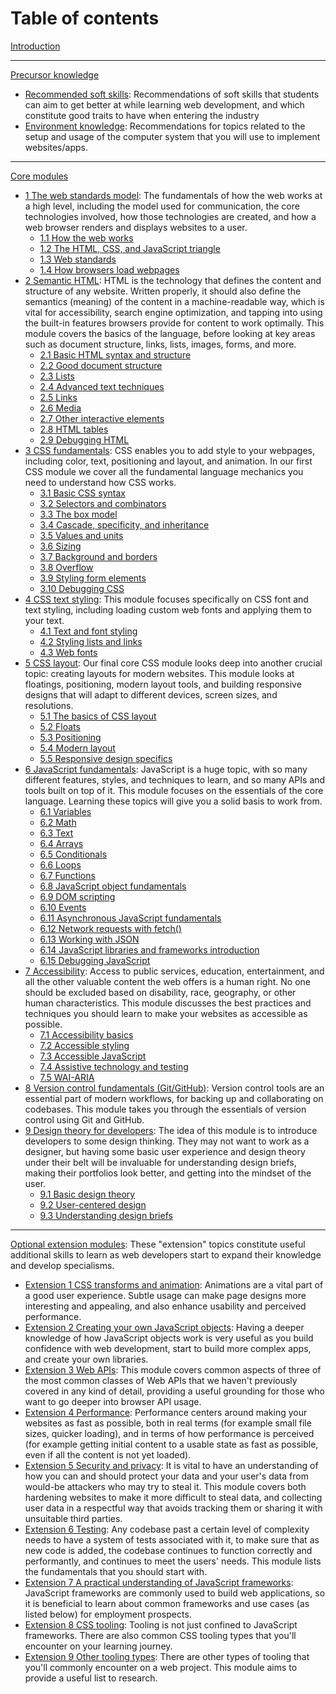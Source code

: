 # Table of contents

[Introduction](/curriculum)

---

[Precursor knowledge](/curriculum/1-precursor)

- [Recommended soft skills](/curriculum/1-precursor/1-soft-skills.md): Recommendations of soft skills that students can aim to get better at while learning web development, and which constitute good traits to have when entering the industry
- [Environment knowledge](/curriculum/1-precursor/2-environment.md): Recommendations for topics related to the setup and usage of the computer system that you will use to implement websites/apps.

---

[Core modules](/curriculum/2-core)

- [1 The web standards model](/curriculum/2-core/1-standards-and-semantics/1-0-the-web-standards-model.md): The fundamentals of how the web works at a high level, including the model used for communication, the core technologies involved, how those technologies are created, and how a web browser renders and displays websites to a user.
  - [1.1 How the web works](/curriculum/2-core/1-standards-and-semantics/1-1-how-the-web-works.md)
  - [1.2 The HTML, CSS, and JavaScript triangle](/curriculum/2-core/1-standards-and-semantics/1-2-the-html-css-and-javascript-triangle.md)
  - [1.3 Web standards](/curriculum/2-core/1-standards-and-semantics/1-3-web-standards.md)
  - [1.4 How browsers load webpages](/curriculum/2-core/1-standards-and-semantics/1-4-how-browsers-load-webpages.md)
- [2 Semantic HTML](/curriculum/2-core/1-standards-and-semantics/2-0-semantic-html.md): HTML is the technology that defines the content and structure of any website. Written properly, it should also define the semantics (meaning) of the content in a machine-readable way, which is vital for accessibility, search engine optimization, and tapping into using the built-in features browsers provide for content to work optimally. This module covers the basics of the language, before looking at key areas such as document structure, links, lists, images, forms, and more.
  - [2.1 Basic HTML syntax and structure](/curriculum/2-core/1-standards-and-semantics/2-1-basic-html-syntax-and-structure.md)
  - [2.2 Good document structure](/curriculum/2-core/1-standards-and-semantics/2-2-good-document-structure.md)
  - [2.3 Lists](/curriculum/2-core/1-standards-and-semantics/2-3-lists.md)
  - [2.4 Advanced text techniques](/curriculum/2-core/1-standards-and-semantics/2-4-advanced-text-techniques.md)
  - [2.5 Links](/curriculum/2-core/1-standards-and-semantics/2-5-links.md)
  - [2.6 Media](/curriculum/2-core/1-standards-and-semantics/2-6-media.md)
  - [2.7 Other interactive elements](/curriculum/2-core/1-standards-and-semantics/2-7-other-interactive-elements.md)
  - [2.8 HTML tables](/curriculum/2-core/1-standards-and-semantics/2-8-html-tables.md)
  - [2.9 Debugging HTML](/curriculum/2-core/1-standards-and-semantics/2-9-debugging-html.md)
- [3 CSS fundamentals](/curriculum/2-core/2-styling/3-00-css-fundamentals.md): CSS enables you to add style to your webpages, including color, text, positioning and layout, and animation. In our first CSS module we cover all the fundamental language mechanics you need to understand how CSS works.
  - [3.1 Basic CSS syntax](/curriculum/2-core/2-styling/3-01-basic-css-syntax.md)
  - [3.2 Selectors and combinators](/curriculum/2-core/2-styling/3-02-selectors-and-combinators.md)
  - [3.3 The box model](/curriculum/2-core/2-styling/3-03-the-box-model.md)
  - [3.4 Cascade, specificity, and inheritance](/curriculum/2-core/2-styling/3-04-cascade-specificity-and-inheritance.md)
  - [3.5 Values and units](/curriculum/2-core/2-styling/3-05-values-and-units.md)
  - [3.6 Sizing](/curriculum/2-core/2-styling/3-06-sizing.md)
  - [3.7 Background and borders](/curriculum/2-core/2-styling/3-07-backgrounds-and-borders.md)
  - [3.8 Overflow](/curriculum/2-core/2-styling/3-08-overflow.md)
  - [3.9 Styling form elements](/curriculum/2-core/2-styling/3-09-styling-form-elements.md)
  - [3.10 Debugging CSS](/curriculum/2-core/2-styling/3-10-debugging-css.md)
- [4 CSS text styling](/curriculum/2-core/2-styling/4-0-css-text-styling.md): This module focuses specifically on CSS font and text styling, including loading custom web fonts and applying them to your text.
  - [4.1 Text and font styling](/curriculum/2-core/2-styling/4-1-text-and-font-styling.md)
  - [4.2 Styling lists and links](/curriculum/2-core/2-styling/4-2-styling-lists-and-links.md)
  - [4.3 Web fonts](/curriculum/2-core/2-styling/4-3-web-fonts.md)
- [5 CSS layout](/curriculum/2-core/2-styling/5-0-css-layout.md): Our final core CSS module looks deep into another crucial topic: creating layouts for modern websites. This module looks at floatings, positioning, modern layout tools, and building responsive designs that will adapt to different devices, screen sizes, and resolutions.
  - [5.1 The basics of CSS layout](/curriculum/2-core/2-styling/5-1-the-basics-of-css-layout.md)
  - [5.2 Floats](/curriculum/2-core/2-styling/5-2-floats.md)
  - [5.3 Positioning](/curriculum/2-core/2-styling/5-3-positioning.md)
  - [5.4 Modern layout](/curriculum/2-core/2-styling/5-4-modern-layout.md)
  - [5.5 Responsive design specifics](/curriculum/2-core/2-styling/5-5-responsive-design-specifics.md)
- [6 JavaScript fundamentals](/curriculum/2-core/3-scripting/6-00-javascript-fundamentals.md): JavaScript is a huge topic, with so many different features, styles, and techniques to learn, and so many APIs and tools built on top of it. This module focuses on the essentials of the core language. Learning these topics will give you a solid basis to work from.
  - [6.1 Variables](/curriculum/2-core/3-scripting/6-01-variables.md)
  - [6.2 Math](/curriculum/2-core/3-scripting/6-02-math.md)
  - [6.3 Text](/curriculum/2-core/3-scripting/6-03-text.md)
  - [6.4 Arrays](/curriculum/2-core/3-scripting/6-04-arrays.md)
  - [6.5 Conditionals](/curriculum/2-core/3-scripting/6-05-conditionals.md)
  - [6.6 Loops](/curriculum/2-core/3-scripting/6-06-loops.md)
  - [6.7 Functions](/curriculum/2-core/3-scripting/6-07-functions.md)
  - [6.8 JavaScript object fundamentals](/curriculum/2-core/3-scripting/6-08-javascript-object-fundamentals.md)
  - [6.9 DOM scripting](/curriculum/2-core/3-scripting/6-09-dom-scripting.md)
  - [6.10 Events](/curriculum/2-core/3-scripting/6-10-events.md)
  - [6.11 Asynchronous JavaScript fundamentals](/curriculum/2-core/3-scripting/6-11-asynchronous-javascript-fundamentals.md)
  - [6.12 Network requests with fetch()](/curriculum/2-core/3-scripting/6-12-network-requests-with-fetch.md)
  - [6.13 Working with JSON](/curriculum/2-core/3-scripting/6-13-working-with-json.md)
  - [6.14 JavaScript libraries and frameworks introduction](/curriculum/2-core/3-scripting/6-14-javascript-libraries-and-frameworks-introduction.md)
  - [6.15 Debugging JavaScript](/curriculum/2-core/3-scripting/6-15-debugging-javascript.md)
- [7 Accessibility](/curriculum/2-core/4-best-practices-and-essential-tooling/7-0-accessibility.md): Access to public services, education, entertainment, and all the other valuable content the web offers is a human right. No one should be excluded based on disability, race, geography, or other human characteristics. This module discusses the best practices and techniques you should learn to make your websites as accessible as possible.
  - [7.1 Accessibility basics](/curriculum/2-core/4-best-practices-and-essential-tooling/7-1-accessibility-basics.md)
  - [7.2 Accessible styling](/curriculum/2-core/4-best-practices-and-essential-tooling/7-2-accessible-styling.md)
  - [7.3 Accessible JavaScript](/curriculum/2-core/4-best-practices-and-essential-tooling/7-3-accessible-javascript.md)
  - [7.4 Assistive technology and testing](/curriculum/2-core/4-best-practices-and-essential-tooling/7-4-assistive-technology-and-testing.md)
  - [7.5 WAI-ARIA](/curriculum/2-core/4-best-practices-and-essential-tooling/7-5-wai-aria.md)
- [8 Version control fundamentals (Git/GitHub)](/curriculum/2-core/4-best-practices-and-essential-tooling/8-0-version-control-fundamentals-git-github.md): Version control tools are an essential part of modern workflows, for backing up and collaborating on codebases. This module takes you through the essentials of version control using Git and GitHub.
- [9 Design theory for developers](/curriculum/2-core/4-best-practices-and-essential-tooling/9-0-design-theory-for-developers.md): The idea of this module is to introduce developers to some design thinking. They may not want to work as a designer, but having some basic user experience and design theory under their belt will be invaluable for understanding design briefs, making their portfolios look better, and getting into the mindset of the user.
  - [9.1 Basic design theory](/curriculum/2-core/4-best-practices-and-essential-tooling/9-1-basic-design-theory.md)
  - [9.2 User-centered design](/curriculum/2-core/4-best-practices-and-essential-tooling/9-2-user-centered-design.md)
  - [9.3 Understanding design briefs](/curriculum/2-core/4-best-practices-and-essential-tooling/9-3-understanding-design-briefs.md)

---

[Optional extension modules](/curriculum/3-extensions): These "extension" topics constitute useful additional skills to learn as web developers start to expand their knowledge and develop specialisms.

- [Extension 1 CSS transforms and animation](/curriculum/3-extensions/1-css-transforms-and-animation.md): Animations are a vital part of a good user experience. Subtle usage can make page designs more interesting and appealing, and also enhance usability and perceived performance.
- [Extension 2 Creating your own JavaScript objects](/curriculum/3-extensions/2-creating-your-own-javascript-objects.md): Having a deeper knowledge of how JavaScript objects work is very useful as you build confidence with web development, start to build more complex apps, and create your own libraries.
- [Extension 3 Web APIs](/curriculum/3-extensions/3-web-apis.md): This module covers common aspects of three of the most common classes of Web APIs that we haven't previously covered in any kind of detail, providing a useful grounding for those who want to go deeper into browser API usage.
- [Extension 4 Performance](/curriculum/3-extensions/4-performance.md): Performance centers around making your websites as fast as possible, both in real terms (for example small file sizes, quicker loading), and in terms of how performance is perceived (for example getting initial content to a usable state as fast as possible, even if all the content is not yet loaded).
- [Extension 5 Security and privacy](/curriculum/3-extensions/5-security-and-privacy.md): It is vital to have an understanding of how you can and should protect your data and your user's data from would-be attackers who may try to steal it. This module covers both hardening websites to make it more difficult to steal data, and collecting user data in a respectful way that avoids tracking them or sharing it with unsuitable third parties.
- [Extension 6 Testing](/curriculum/3-extensions/6-testing.md): Any codebase past a certain level of complexity needs to have a system of tests associated with it, to make sure that as new code is added, the codebase continues to function correctly and performantly, and continues to meet the users' needs. This module lists the fundamentals that you should start with.
- [Extension 7 A practical understanding of JavaScript frameworks](/curriculum/3-extensions/7-a-practical-understanding-of-javascript-frameworks.md): JavaScript frameworks are commonly used to build web applications, so it is beneficial to learn about common frameworks and use cases (as listed below) for employment prospects.
- [Extension 8 CSS tooling](/curriculum/3-extensions/8-css-tooling.md): Tooling is not just confined to JavaScript frameworks. There are also common CSS tooling types that you'll encounter on your learning journey.
- [Extension 9 Other tooling types](/curriculum/3-extensions/9-other-tooling-types.md): There are other types of tooling that you'll commonly encounter on a web project. This module aims to provide a useful list to research.
